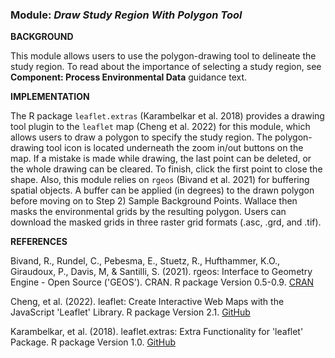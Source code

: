 ### **Module:** ***Draw Study Region With Polygon Tool***

**BACKGROUND**

This module allows users to use the polygon-drawing tool to delineate the study region. To read about the importance of selecting a study region, see **Component: Process Environmental Data** guidance text.

**IMPLEMENTATION** 

The R package `leaflet.extras` (Karambelkar et al. 2018) provides a drawing tool plugin to the `leaflet` map (Cheng et al. 2022) for this module, which allows users to draw a polygon to specify the study region. 
The polygon-drawing tool icon is located underneath the zoom in/out buttons on the map. If a mistake is made while drawing, the last point can be deleted, or the whole drawing can be cleared. To finish, click the first point to close the shape.
Also, this module relies on `rgeos` (Bivand et al. 2021) for buffering spatial objects. A buffer can be applied (in degrees) to the drawn polygon before moving on to Step 2) Sample Background Points.
Wallace then masks the environmental grids by the resulting polygon. Users can download the masked grids in three raster grid formats (.asc, .grd, and .tif).

**REFERENCES**

Bivand, R., Rundel, C., Pebesma, E.,  Stuetz, R., Hufthammer, K.O., Giraudoux, P., Davis, M, & Santilli, S. (2021). rgeos: Interface to Geometry Engine - Open Source ('GEOS'). CRAN. R package Version 0.5-0.9. 
<a href="https://cran.r-project.org/web/packages/rgeos/index.html" target="_blank">CRAN</a>  

Cheng, et al. (2022). leaflet: Create Interactive Web Maps with the JavaScript 'Leaflet' Library. R package Version 2.1. 
<a href="https://rstudio.github.io/leaflet/" target="_blank">GitHub</a>  

Karambelkar, et al. (2018). leaflet.extras: Extra Functionality for 'leaflet' Package. R package Version 1.0. 
<a href="https://bhaskarvk.github.io/leaflet.extras/" target="_blank">GitHub</a> 

